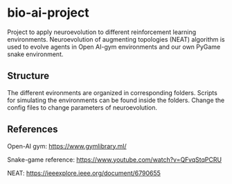 # bio-ai-project

Project to apply neuroevolution to different reinforcement learning environments. Neuroevolution of augmenting topologies (NEAT) algorithm is used to evolve agents in Open AI-gym environments and our own PyGame snake environment.

## Structure

The different evironments are organized in corresponding folders. Scripts for simulating the environments can be found inside the folders. Change the config files to change parameters of neuroevolution. 


## References
Open-AI gym: https://www.gymlibrary.ml/

Snake-game reference: https://www.youtube.com/watch?v=QFvqStqPCRU

NEAT: https://ieeexplore.ieee.org/document/6790655
